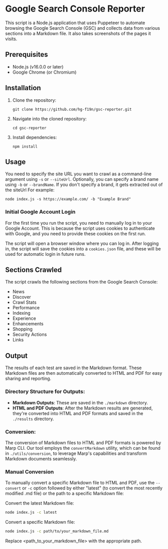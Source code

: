 # Google Search Console Reporter

This script is a Node.js application that uses Puppeteer to automate browsing the Google Search Console (GSC) and collects data from various sections into a Markdown file. It also takes screenshots of the pages it visits.

## Prerequisites

- Node.js (v16.0.0 or later)
- Google Chrome (or Chromium)

## Installation

1. Clone the repository:

   ```
   git clone https://github.com/hg-f19n/gsc-reporter.git
   ```

2. Navigate into the cloned repository:

   ```
   cd gsc-reporter
   ```

3. Install dependencies:

   ```
   npm install
   ```


## Usage

You need to specify the site URL you want to crawl as a command-line argument using `-s` or `--siteUrl`. Optionally, you can specify a brand name using `-b` or `--brandName`. If you don't specify a brand, it gets extracted out of the siteUrl For example:

   ```
   node index.js -s https://example.com/ -b "Example Brand"
   ```



### Initial Google Account Login

For the first time you run the script, you need to manually log in to your Google Account. This is because the script uses cookies to authenticate with Google, and you need to provide these cookies on the first run.

The script will open a browser window where you can log in. After logging in, the script will save the cookies into a `cookies.json` file, and these will be used for automatic login in future runs.

## Sections Crawled

The script crawls the following sections from the Google Search Console:

- News
- Discover
- Crawl Stats
- Performance
- Indexing
- Experience
- Enhancements
- Shopping
- Security Actions
- Links

## Output

The results of each test are saved in the Markdown format. These Markdown files are then automatically converted to HTML and PDF for easy sharing and reporting.

### Directory Structure for Outputs:

- **Markdown Outputs**: These are saved in the `./markdown` directory.
- **HTML and PDF Outputs**: After the Markdown results are generated, they're converted into HTML and PDF formats and saved in the `./results` directory.

### Conversion:

The conversion of Markdown files to HTML and PDF formats is powered by Marp CLI. Our tool employs the `convertMarkdown` utility, which can be found in `./utils/conversion`, to leverage Marp's capabilities and transform Markdown documents seamlessly.

### Manual Conversion

To manually convert a specific Markdown file to HTML and PDF, use the `--convert` or `-c` option followed by either "latest" (to convert the most recently modified .md file) or the path to a specific Markdown file:


Convert the latest Markdown file:

```bash
node index.js -c latest
```

Convert a specific Markdown file:

```bash
node index.js -c path/to/your_markdown_file.md
```

Replace <path_to_your_markdown_file> with the appropriate path.
